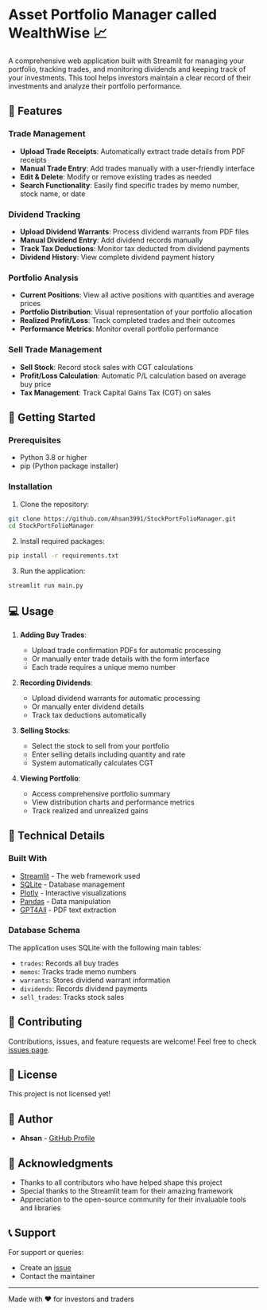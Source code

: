 # Asset Portfolio Manager called WealthWise 📈

A comprehensive web application built with Streamlit for managing your portfolio, tracking trades, and monitoring dividends and keeping track of your investments. This tool helps investors maintain a clear record of their investments and analyze their portfolio performance.

## 🌟 Features

### Trade Management
- **Upload Trade Receipts**: Automatically extract trade details from PDF receipts
- **Manual Trade Entry**: Add trades manually with a user-friendly interface
- **Edit & Delete**: Modify or remove existing trades as needed
- **Search Functionality**: Easily find specific trades by memo number, stock name, or date

### Dividend Tracking
- **Upload Dividend Warrants**: Process dividend warrants from PDF files
- **Manual Dividend Entry**: Add dividend records manually
- **Track Tax Deductions**: Monitor tax deducted from dividend payments
- **Dividend History**: View complete dividend payment history

### Portfolio Analysis
- **Current Positions**: View all active positions with quantities and average prices
- **Portfolio Distribution**: Visual representation of your portfolio allocation
- **Realized Profit/Loss**: Track completed trades and their outcomes
- **Performance Metrics**: Monitor overall portfolio performance

### Sell Trade Management
- **Sell Stock**: Record stock sales with CGT calculations
- **Profit/Loss Calculation**: Automatic P/L calculation based on average buy price
- **Tax Management**: Track Capital Gains Tax (CGT) on sales

## 🚀 Getting Started

### Prerequisites
- Python 3.8 or higher
- pip (Python package installer)

### Installation

1. Clone the repository:
```bash
git clone https://github.com/Ahsan3991/StockPortFolioManager.git
cd StockPortFolioManager
```

2. Install required packages:
```bash
pip install -r requirements.txt
```

3. Run the application:
```bash
streamlit run main.py
```

## 💻 Usage

1. **Adding Buy Trades**:
   - Upload trade confirmation PDFs for automatic processing
   - Or manually enter trade details with the form interface
   - Each trade requires a unique memo number

2. **Recording Dividends**:
   - Upload dividend warrants for automatic processing
   - Or manually enter dividend details
   - Track tax deductions automatically

3. **Selling Stocks**:
   - Select the stock to sell from your portfolio
   - Enter selling details including quantity and rate
   - System automatically calculates CGT

4. **Viewing Portfolio**:
   - Access comprehensive portfolio summary
   - View distribution charts and performance metrics
   - Track realized and unrealized gains

## 🔧 Technical Details

### Built With
- [Streamlit](https://streamlit.io/) - The web framework used
- [SQLite](https://www.sqlite.org/index.html) - Database management
- [Plotly](https://plotly.com/) - Interactive visualizations
- [Pandas](https://pandas.pydata.org/) - Data manipulation
- [GPT4All](https://github.com/nomic-ai/gpt4all) - PDF text extraction

### Database Schema
The application uses SQLite with the following main tables:
- `trades`: Records all buy trades
- `memos`: Tracks trade memo numbers
- `warrants`: Stores dividend warrant information
- `dividends`: Records dividend payments
- `sell_trades`: Tracks stock sales

## 🤝 Contributing

Contributions, issues, and feature requests are welcome! Feel free to check [issues page](https://github.com/Ahsan3991/StockPortFolioManager/issues).

## 📝 License

This project is not licensed yet!

## 👥 Author

- **Ahsan** - [GitHub Profile](https://github.com/Ahsan3991)

## 🙏 Acknowledgments

- Thanks to all contributors who have helped shape this project
- Special thanks to the Streamlit team for their amazing framework
- Appreciation to the open-source community for their invaluable tools and libraries

## 📞 Support

For support or queries:
- Create an [issue](https://github.com/Ahsan3991/StockPortFolioManager/issues)
- Contact the maintainer

---
Made with ❤️ for investors and traders
